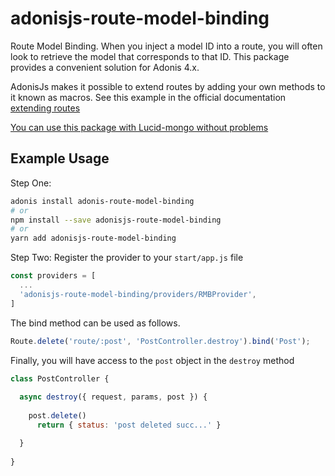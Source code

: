 # adonisjs-route-model-binding

Route Model Binding. When you inject a model ID into a route, you will often look to retrieve the model that corresponds to that ID. This package provides a convenient solution for Adonis 4.x.

AdonisJs makes it possible to extend routes by adding your own methods to it known as macros.
See this example in the official documentation [extending routes](https://adonisjs.com/docs/4.1/routing#_extending_routes)

[You can use this package with Lucid-mongo without problems](https://www.npmjs.com/package/lucid-mongo)


## Example Usage

Step One:

```bash
adonis install adonis-route-model-binding
# or
npm install --save adonisjs-route-model-binding
# or
yarn add adonisjs-route-model-binding
```

Step Two: Register the provider to your `start/app.js` file

```js
const providers = [
  ...
  'adonisjs-route-model-binding/providers/RMBProvider',
]
```

The bind method can be used as follows.

```js
Route.delete('route/:post', 'PostController.destroy').bind('Post');
```

Finally, you will have access to the `post` object in the `destroy` method

```js
class PostController {
  
  async destroy({ request, params, post }) {
    
    post.delete()
      return { status: 'post deleted succ...' }

  }
  
}
```

